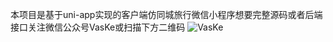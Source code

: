 本项目是基于uni-app实现的客户端仿同城旅行微信小程序想要完整源码或者后端接口关注微信公众号VasKe或扫描下方二维码
![VasKe](https://github.com/user-attachments/assets/fc0a3a6f-22fd-4471-a488-fb8bd4fa8837)

